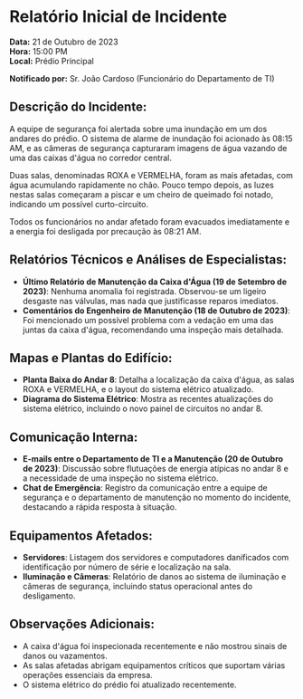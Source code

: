 # Relatório Inicial de Incidente

**Data:** 21 de Outubro de 2023  
**Hora:** 15:00 PM  
**Local:** Prédio Principal

**Notificado por:** Sr. João Cardoso (Funcionário do Departamento de TI)

## Descrição do Incidente:
A equipe de segurança foi alertada sobre uma inundação em um dos andares do prédio. O sistema de alarme de inundação foi acionado às 08:15 AM, e as câmeras de segurança capturaram imagens de água vazando de uma das caixas d'água no corredor central.

Duas salas, denominadas ROXA e VERMELHA, foram as mais afetadas, com água acumulando rapidamente no chão. Pouco tempo depois, as luzes nestas salas começaram a piscar e um cheiro de queimado foi notado, indicando um possível curto-circuito.

Todos os funcionários no andar afetado foram evacuados imediatamente e a energia foi desligada por precaução às 08:21 AM.

## Relatórios Técnicos e Análises de Especialistas:
- **Último Relatório de Manutenção da Caixa d'Água (19 de Setembro de 2023)**: Nenhuma anomalia foi registrada. Observou-se um ligeiro desgaste nas válvulas, mas nada que justificasse reparos imediatos.
- **Comentários do Engenheiro de Manutenção (18 de Outubro de 2023)**: Foi mencionado um possível problema com a vedação em uma das juntas da caixa d'água, recomendando uma inspeção mais detalhada.

## Mapas e Plantas do Edifício:
- **Planta Baixa do Andar 8**: Detalha a localização da caixa d'água, as salas ROXA e VERMELHA, e o layout do sistema elétrico atualizado.
- **Diagrama do Sistema Elétrico**: Mostra as recentes atualizações do sistema elétrico, incluindo o novo painel de circuitos no andar 8.

## Comunicação Interna:
- **E-mails entre o Departamento de TI e a Manutenção (20 de Outubro de 2023)**: Discussão sobre flutuações de energia atípicas no andar 8 e a necessidade de uma inspeção no sistema elétrico.
- **Chat de Emergência**: Registro da comunicação entre a equipe de segurança e o departamento de manutenção no momento do incidente, destacando a rápida resposta à situação.

## Equipamentos Afetados:
- **Servidores**: Listagem dos servidores e computadores danificados com identificação por número de série e localização na sala.
- **Iluminação e Câmeras**: Relatório de danos ao sistema de iluminação e câmeras de segurança, incluindo status operacional antes do desligamento.

## Observações Adicionais:
- A caixa d'água foi inspecionada recentemente e não mostrou sinais de danos ou vazamentos.
- As salas afetadas abrigam equipamentos críticos que suportam várias operações essenciais da empresa.
- O sistema elétrico do prédio foi atualizado recentemente.